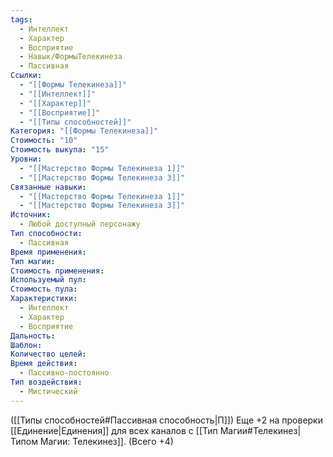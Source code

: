 ```yaml
---
tags:
  - Интеллект
  - Характер
  - Восприятие
  - Навык/ФормыТелекинеза
  - Пассивная
Ссылки:
  - "[[Формы Телекинеза]]"
  - "[[Интеллект]]"
  - "[[Характер]]"
  - "[[Восприятие]]"
  - "[[Типы способностей]]"
Категория: "[[Формы Телекинеза]]"
Стоимость: "10"
Стоимость выкупа: "15"
Уровни:
  - "[[Мастерство Формы Телекинеза 1]]"
  - "[[Мастерство Формы Телекинеза 3]]"
Связанные навыки:
  - "[[Мастерство Формы Телекинеза 1]]"
  - "[[Мастерство Формы Телекинеза 3]]"
Источник:
  - Любой доступный персонажу
Тип способности:
  - Пассивная
Время применения: 
Тип магии: 
Стоимость применения: 
Используемый пул: 
Стоимость пула: 
Характеристики:
  - Интеллект
  - Характер
  - Восприятие
Дальность: 
Шаблон: 
Количество целей: 
Время действия:
  - Пассивно-постоянно
Тип воздействия:
  - Мистический
---
```

([[Типы способностей#Пассивная способность|П]]) Еще +2 на проверки [[Единение|Единения]] для всех каналов с [[Тип Магии#Телекинез|Типом Магии: Телекинез]]. (Всего +4)